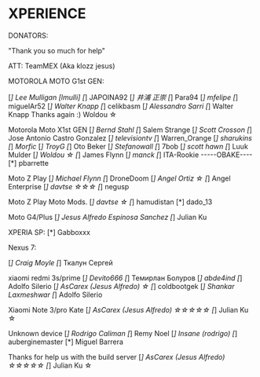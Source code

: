 XPERIENCE 
=========

DONATORS:

"Thank you so much for help"

ATT: TeamMEX (Aka klozz jesus)

MOTOROLA MOTO G1st GEN:

[*] Lee Mulligan [lmulli]
[*] JAPOINA92
[*] 井浦 正崇
[*] Para94
[*] mfelipe
[*] miguelAr52
[*] Walter Knapp 
[*] celikbasm
[*] Alessandro Sarri
[*] Walter Knapp Thanks again :) Woldou ☆

Motorola Moto X1st GEN
[*] Bernd Stahl
[*] Salem Strange
[*] Scott Crosson
[*] Jose Antonio Castro Gonzalez
[*] televisiontv
[*] Warren_Orange
[*] sharukins
[*] _Morfic_
[*] TroyG
[*] Oto Beker
[*] Stefanowall
[*] 7bob
[*] scott hawn
[*] Luuk Mulder
[*] Woldou ☆
[*] James Flynn
[*] manck
[*] ITA-Rookie
-----OBAKE----
[*] pbarrette

Moto Z Play
[*] Michael Flynn
[*] DroneDoom
[*] Angel Ortiz ☆
[*] Angel Enterprise
[*] davtse ☆☆☆
[*] negusp

Moto Z Play Moto Mods.
[*] davtse ☆
[*] hamudistan
[*] dado_13

Moto G4/Plus
[*] Jesus Alfredo Espinosa Sanchez
[*] Julian Ku

XPERIA SP:
[*] Gabboxxx

Nexus 7:

[*] Craig Moyle
[*] Ткалун Сергей

xiaomi redmi 3s/prime
[*] Devito666
[*] Темирлан Болуров
[*] abde4ind
[*] Adolfo Silerio
[*] AsCarex (Jesus Alfredo) ☆
[*] coldbootgek
[*] Shankar Laxmeshwar
[*] Adolfo Silerio

Xiaomi Note 3/pro Kate
[*] AsCarex (Jesus Alfredo) ☆☆☆☆☆
[*] Julian Ku ☆

Unknown device
[*] Rodrigo Caliman
[*] Remy Noel
[*] Insane (rodrigo)
[*] auberginemaster 
[*] Miguel Barrera


Thanks for help us with the build server
[*] AsCarex (Jesus Alfredo) ☆☆☆☆☆
[*] Julian Ku ☆
